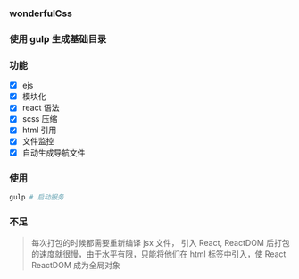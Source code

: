 ### wonderfulCss

### 使用 gulp 生成基础目录

### 功能

- [x] ejs
- [x] 模块化
- [x] react 语法
- [x] scss 压缩
- [x] html 引用
- [x] 文件监控
- [x] 自动生成导航文件

### 使用

```bash
gulp # 启动服务
```

### 不足

> 每次打包的时候都需要重新编译 jsx 文件， 引入 React, ReactDOM 后打包的速度就很慢，由于水平有限，只能将他们在 html 标签中引入，使 React ReactDOM 成为全局对象
